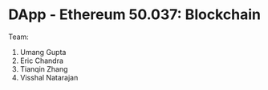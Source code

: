 # DApp - Ethereum 50.037: Blockchain 
Team:
1. Umang Gupta
2. Eric Chandra
3. Tianqin Zhang
5. Visshal Natarajan 
